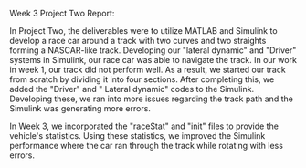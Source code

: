 Week 3 Project Two Report:

In Project Two, the deliverables were to utilize MATLAB and Simulink to develop a race car around a track with two curves and two straights forming a NASCAR-like track. Developing our "lateral dynamic" and "Driver" systems in Simulink, our race car was able to navigate the track. In our work in week 1, our track did not perform well. As a result, we started our track from scratch by dividing it into four sections. After completing this, we added the "Driver" and " Lateral dynamic" codes to the Simulink. Developing these, we ran into more issues regarding the track path and the Simulink was generating more errors. 

In Week 3, we incorporated the "raceStat" and "init" files to provide the vehicle's statistics. Using these statistics, we improved the Simulink performance where the car ran through the track while rotating with less errors. 
